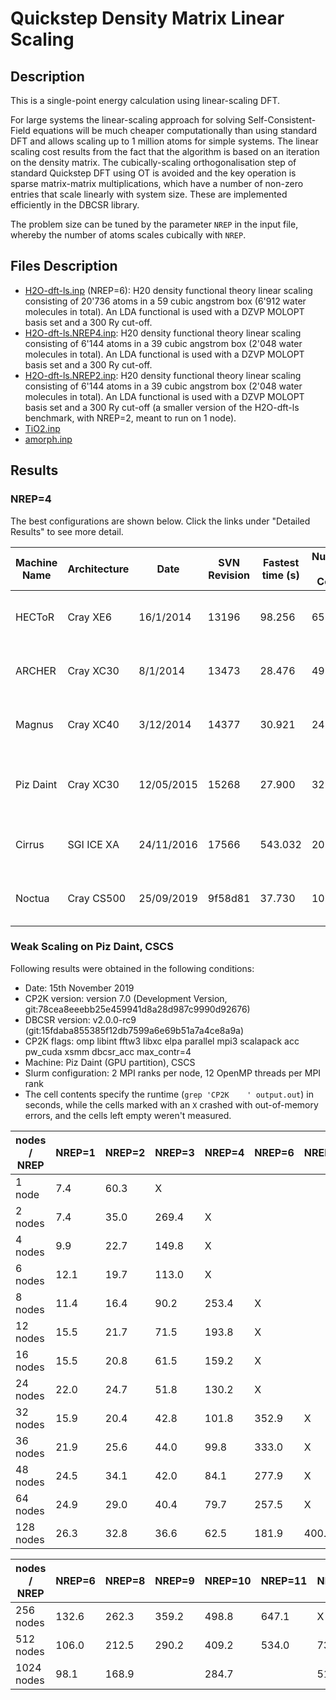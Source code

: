 # Quickstep Density Matrix Linear Scaling

## Description

This is a single-point energy calculation using linear-scaling DFT.

For large systems the linear-scaling approach for solving Self-Consistent-Field equations will be much cheaper computationally than using standard DFT and allows scaling up to 1 million atoms for simple systems. The linear scaling cost results from the fact that the algorithm is based on an iteration on the density matrix. The cubically-scaling orthogonalisation step of standard Quickstep DFT using OT is avoided and the key operation is sparse matrix-matrix multiplications, which have a number of non-zero entries that scale linearly with system size. These are implemented efficiently in the DBCSR library.

The problem size can be tuned by the parameter `NREP` in the input file, whereby the number of atoms scales cubically with `NREP`.

## Files Description

- [H2O-dft-ls.inp](H2O-dft-ls.inp) (NREP=6): H20 density functional theory linear scaling consisting of 20'736 atoms in a 59 cubic angstrom box (6'912 water molecules in total). An LDA functional is used with a DZVP MOLOPT basis set and a 300 Ry cut-off.
- [H2O-dft-ls.NREP4.inp](H2O-dft-ls.NREP4.inp): H20 density functional theory linear scaling consisting of 6'144 atoms in a 39 cubic angstrom box (2'048 water molecules in total). An LDA functional is used with a DZVP MOLOPT basis set and a 300 Ry cut-off.
- [H2O-dft-ls.NREP2.inp](H2O-dft-ls.NREP2.inp): H20 density functional theory linear scaling consisting of 6'144 atoms in a 39 cubic angstrom box (2'048 water molecules in total). An LDA functional is used with a DZVP MOLOPT basis set and a 300 Ry cut-off (a smaller version of the H2O-dft-ls benchmark, with NREP=2, meant to run on 1 node).
- [TiO2.inp](TiO2.inp)
- [amorph.inp](amorph.inp)

## Results

### NREP=4

The best configurations are shown below. Click the links under "Detailed Results" to see more detail.

| Machine Name | Architecture | Date       | SVN Revision | Fastest time (s) | Number of Cores | Number of Threads                  | Detailed Results |
| ------------ | ------------ | ---------- | ------------ | ---------------- | --------------- | ---------------------------------- | ---------------- |
| HECToR       | Cray XE6     | 16/1/2014  | 13196        | 98.256           | 65536           | 8 OMP threads per MPI task	        | [hector-h2o-dft-ls](https://www.cp2k.org/performance:hector-h2o-dft-ls) |
| ARCHER	   | Cray XC30	  | 8/1/2014   | 13473	      | 28.476	         | 49152           | 4 OMP threads per MPI task	        | [archer-h2o-dft-ls](https://www.cp2k.org/performance:archer-h2o-dft-ls) |
| Magnus	   | Cray XC40	  | 3/12/2014  | 14377	      | 30.921	         | 24576           | 2 OMP threads per MPI task	        | [magnus-h2o-dft-ls](https://www.cp2k.org/performance:magnus-h2o-dft-ls) |
| Piz Daint	   | Cray XC30	  | 12/05/2015 | 15268	      | 27.900	         | 32768           | 2 OMP threads per MPI task, no GPU	| [piz-daint-h2o-dft-ls](https://www.cp2k.org/performance:piz-daint-h2o-dft-ls) |
| Cirrus	   | SGI ICE XA	  | 24/11/2016 | 17566	      | 543.032	         | 2016            | 2 OMP threads per MPI task	        | [cirrus-h2o-dft-ls](https://www.cp2k.org/performance:cirrus-h2o-dft-ls) |
| Noctua	   | Cray CS500	  | 25/09/2019 | 9f58d81      | 37.730	         | 10240           | 10 OMP thread per MPI task	        | [noctua-h2o-dft-ls](https://www.cp2k.org/performance:noctua-h2o-dft-ls) |

### Weak Scaling on Piz Daint, CSCS

Following results were obtained in the following conditions:

- Date: 15th November 2019
- CP2K version: version 7.0 (Development Version, git:78cea8eeebb25e459941d8a28d987c9990d92676)
- DBCSR version: v2.0.0-rc9 (git:15fdaba855385f12db7599a6e69b51a7a4ce8a9a)
- CP2K flags: omp libint fftw3 libxc elpa parallel mpi3 scalapack acc pw_cuda xsmm dbcsr_acc max_contr=4
- Machine: Piz Daint (GPU partition), CSCS
- Slurm configuration: 2 MPI ranks per node, 12 OpenMP threads per MPI rank
- The cell contents specify the runtime (`grep 'CP2K    ' output.out`) in seconds, while the cells marked with an `X` crashed with out-of-memory errors, and the cells left empty weren't measured.

|  nodes / NREP | NREP=1 | NREP=2 | NREP=3 | NREP=4 | NREP=6 | NREP=8 | NREP=9 |
| ------------- | -----  | -----  | -----  | -----  | -----  | -----  | -----  |
|  1 node       |   7.4  |  60.3  |   X    |        |        |        |        |
|  2 nodes      |   7.4  |  35.0  | 269.4  |   X    |        |        |        |
|  4 nodes      |   9.9  |  22.7  | 149.8  |   X    |        |        |        |
|  6 nodes      |  12.1  |  19.7  | 113.0  |   X    |        |        |        |
|  8 nodes      |  11.4  |  16.4  |  90.2  | 253.4  |   X    |        |        |
| 12 nodes      |  15.5  |  21.7  |  71.5  | 193.8  |   X    |        |        |
| 16 nodes      |  15.5  |  20.8  |  61.5  | 159.2  |   X    |        |        |
| 24 nodes      |  22.0  |  24.7  |  51.8  | 130.2  |   X    |        |        |
| 32 nodes      |  15.9  |  20.4  |  42.8  | 101.8  | 352.9  |   X    |        |
| 36 nodes      |  21.9  |  25.6  |  44.0  |  99.8  | 333.0  |   X    |        |
| 48 nodes      |  24.5  |  34.1  |  42.0  |  84.1  | 277.9  |   X    |        |
| 64 nodes      |  24.9  |  29.0  |  40.4  |  79.7  | 257.5  |   X    |        |
| 128 nodes     |  26.3  |  32.8  |  36.6  |  62.5  | 181.9  | 400.6  |   X    |

|  nodes / NREP | NREP=6 | NREP=8 | NREP=9 | NREP=10 | NREP=11 | NREP=12 | NREP=13 | NREP=14 | NREP=16 | NREP=18 | NREP=19 | NREP=20 |
| ------------- | -----  | -----  | -----  | ------- | ------- | ------- | ------- | ------- | ------- | ------- | ------- | ------- |
|  256 nodes    |  132.6 |  262.3 |  359.2 |   498.8 |   647.1 |    X    |         |         |         |         |         |         |
|  512 nodes    |  106.0 |  212.5 |  290.2 |   409.2 |   534.0 |   732.3 |   875.2 |  1030.1 |    X    |         |         |         |
| 1024 nodes    |   98.1 |  168.9 |        |   284.7 |         |   510.8 |         |   786.5 |  1161.1 |  1607.3 |  1872.8 |    X    |

